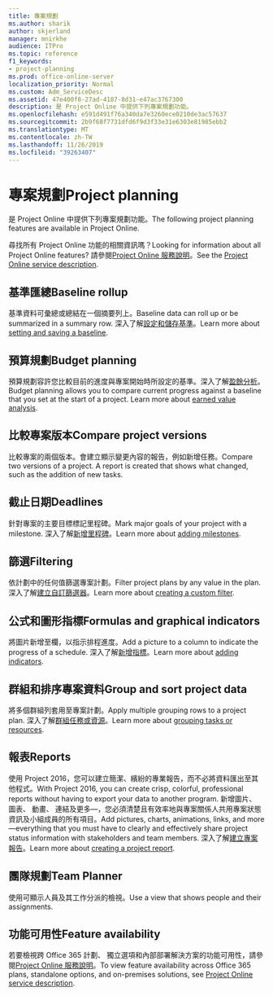 ```yaml
---
title: 專案規劃
ms.author: sharik
author: skjerland
manager: mnirkhe
audience: ITPro
ms.topic: reference
f1_keywords:
- project-planning
ms.prod: office-online-server
localization_priority: Normal
ms.custom: Adm_ServiceDesc
ms.assetid: 47e400f8-27ad-4187-8d31-e47ac3767300
description: 是 Project Online 中提供下列專案規劃功能。
ms.openlocfilehash: e591d491f76a340da7e3260ece0210de3ac57637
ms.sourcegitcommit: 2b9f68f7731dfd6f9d3f33e31e6303e81985ebb2
ms.translationtype: MT
ms.contentlocale: zh-TW
ms.lasthandoff: 11/26/2019
ms.locfileid: "39263407"
---
```

# <a name="project-planning"></a><span data-ttu-id="2c15a-103">專案規劃</span><span class="sxs-lookup"><span data-stu-id="2c15a-103">Project planning</span></span>

<span data-ttu-id="2c15a-104">是 Project Online 中提供下列專案規劃功能。</span><span class="sxs-lookup"><span data-stu-id="2c15a-104">The following project planning features are available in Project Online.</span></span>
  
<span data-ttu-id="2c15a-105">尋找所有 Project Online 功能的相關資訊嗎？</span><span class="sxs-lookup"><span data-stu-id="2c15a-105">Looking for information about all Project Online features?</span></span> <span data-ttu-id="2c15a-106">請參閱[Project Online 服務說明](project-online-service-description.md)。</span><span class="sxs-lookup"><span data-stu-id="2c15a-106">See the [Project Online service description](project-online-service-description.md).</span></span>
  
## <a name="baseline-rollup"></a><span data-ttu-id="2c15a-107">基準匯總</span><span class="sxs-lookup"><span data-stu-id="2c15a-107">Baseline rollup</span></span>

<span data-ttu-id="2c15a-108">基準資料可彙總或總結在一個摘要列上。</span><span class="sxs-lookup"><span data-stu-id="2c15a-108">Baseline data can roll up or be summarized in a summary row.</span></span> <span data-ttu-id="2c15a-109">深入了解[設定和儲存基準](https://go.microsoft.com/fwlink/p/?LinkId=271346)。</span><span class="sxs-lookup"><span data-stu-id="2c15a-109">Learn more about [setting and saving a baseline](https://go.microsoft.com/fwlink/p/?LinkId=271346).</span></span>
  
## <a name="budget-planning"></a><span data-ttu-id="2c15a-110">預算規劃</span><span class="sxs-lookup"><span data-stu-id="2c15a-110">Budget planning</span></span>

<span data-ttu-id="2c15a-p103">預算規劃容許您比較目前的進度與專案開始時所設定的基準。深入了解[盈餘分析](https://go.microsoft.com/fwlink/p/?LinkId=271336)。</span><span class="sxs-lookup"><span data-stu-id="2c15a-p103">Budget planning allows you to compare current progress against a baseline that you set at the start of a project. Learn more about [earned value analysis](https://go.microsoft.com/fwlink/p/?LinkId=271336).</span></span>
  
## <a name="compare-project-versions"></a><span data-ttu-id="2c15a-113">比較專案版本</span><span class="sxs-lookup"><span data-stu-id="2c15a-113">Compare project versions</span></span>

<span data-ttu-id="2c15a-p104">比較專案的兩個版本。會建立顯示變更內容的報告，例如新增任務。</span><span class="sxs-lookup"><span data-stu-id="2c15a-p104">Compare two versions of a project. A report is created that shows what changed, such as the addition of new tasks.</span></span>
  
## <a name="deadlines"></a><span data-ttu-id="2c15a-116">截止日期</span><span class="sxs-lookup"><span data-stu-id="2c15a-116">Deadlines</span></span>

<span data-ttu-id="2c15a-117">針對專案的主要目標標記里程碑。</span><span class="sxs-lookup"><span data-stu-id="2c15a-117">Mark major goals of your project with a milestone.</span></span> <span data-ttu-id="2c15a-118">深入了解[新增里程碑](https://go.microsoft.com/fwlink/p/?LinkId=271339)。</span><span class="sxs-lookup"><span data-stu-id="2c15a-118">Learn more about [adding milestones](https://go.microsoft.com/fwlink/p/?LinkId=271339).</span></span>
  
## <a name="filtering"></a><span data-ttu-id="2c15a-119">篩選</span><span class="sxs-lookup"><span data-stu-id="2c15a-119">Filtering</span></span>

<span data-ttu-id="2c15a-120">依計劃中的任何值篩選專案計劃。</span><span class="sxs-lookup"><span data-stu-id="2c15a-120">Filter project plans by any value in the plan.</span></span> <span data-ttu-id="2c15a-121">深入了解[建立自訂篩選器](https://go.microsoft.com/fwlink/p/?LinkId=271341)。</span><span class="sxs-lookup"><span data-stu-id="2c15a-121">Learn more about [creating a custom filter](https://go.microsoft.com/fwlink/p/?LinkId=271341).</span></span>
  
## <a name="formulas-and-graphical-indicators"></a><span data-ttu-id="2c15a-122">公式和圖形指標</span><span class="sxs-lookup"><span data-stu-id="2c15a-122">Formulas and graphical indicators</span></span>

<span data-ttu-id="2c15a-123">將圖片新增至欄，以指示排程進度。</span><span class="sxs-lookup"><span data-stu-id="2c15a-123">Add a picture to a column to indicate the progress of a schedule.</span></span> <span data-ttu-id="2c15a-124">深入了解[新增指標](https://go.microsoft.com/fwlink/p/?LinkId=271340)。</span><span class="sxs-lookup"><span data-stu-id="2c15a-124">Learn more about [adding indicators](https://go.microsoft.com/fwlink/p/?LinkId=271340).</span></span>
  
## <a name="group-and-sort-project-data"></a><span data-ttu-id="2c15a-125">群組和排序專案資料</span><span class="sxs-lookup"><span data-stu-id="2c15a-125">Group and sort project data</span></span>

<span data-ttu-id="2c15a-126">將多個群組列套用至專案計劃。</span><span class="sxs-lookup"><span data-stu-id="2c15a-126">Apply multiple grouping rows to a project plan.</span></span> <span data-ttu-id="2c15a-127">深入了解[群組任務或資源](https://go.microsoft.com/fwlink/p/?LinkId=271326)。</span><span class="sxs-lookup"><span data-stu-id="2c15a-127">Learn more about [grouping tasks or resources](https://go.microsoft.com/fwlink/p/?LinkId=271326).</span></span>
  
## <a name="reports"></a><span data-ttu-id="2c15a-128">報表</span><span class="sxs-lookup"><span data-stu-id="2c15a-128">Reports</span></span>

<span data-ttu-id="2c15a-129">使用 Project 2016，您可以建立簡潔、繽紛的專業報告，而不必將資料匯出至其他程式。</span><span class="sxs-lookup"><span data-stu-id="2c15a-129">With Project 2016, you can create crisp, colorful, professional reports without having to export your data to another program.</span></span> <span data-ttu-id="2c15a-130">新增圖片、 圖表、 動畫、 連結及更多&mdash;，您必須清楚且有效率地與專案關係人共用專案狀態資訊及小組成員的所有項目。</span><span class="sxs-lookup"><span data-stu-id="2c15a-130">Add pictures, charts, animations, links, and more&mdash;everything that you must have to clearly and effectively share project status information with stakeholders and team members.</span></span> <span data-ttu-id="2c15a-131">深入了解[建立專案報告](https://go.microsoft.com/fwlink/p/?LinkId=271349)。</span><span class="sxs-lookup"><span data-stu-id="2c15a-131">Learn more about [creating a project report](https://go.microsoft.com/fwlink/p/?LinkId=271349).</span></span>
  
## <a name="team-planner"></a><span data-ttu-id="2c15a-132">團隊規劃</span><span class="sxs-lookup"><span data-stu-id="2c15a-132">Team Planner</span></span>

<span data-ttu-id="2c15a-133">使用可顯示人員及其工作分派的檢視。</span><span class="sxs-lookup"><span data-stu-id="2c15a-133">Use a view that shows people and their assignments.</span></span> 
  
## <a name="feature-availability"></a><span data-ttu-id="2c15a-134">功能可用性</span><span class="sxs-lookup"><span data-stu-id="2c15a-134">Feature availability</span></span>

<span data-ttu-id="2c15a-135">若要檢視跨 Office 365 計劃、 獨立選項和內部部署解決方案的功能可用性，請參閱[Project Online 服務說明](project-online-service-description.md)。</span><span class="sxs-lookup"><span data-stu-id="2c15a-135">To view feature availability across Office 365 plans, standalone options, and on-premises solutions, see [Project Online service description](project-online-service-description.md).</span></span>
  